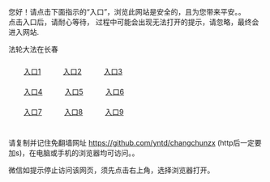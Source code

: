 您好！请点击下面指示的“入口”，浏览此网站是安全的，且为您带来平安。。 <br/>
点击入口后，请耐心等待， 过程中可能会出现无法打开的提示，请忽略，最终会进入网站. </br>

法轮大法在长春<br/>
<div style="padding:10px"><a style="margin:20px" target="_blank" href="https://dkk8r6p9fu9yp.cloudfront.net/2Qpsp?xamjxou" id="ccLink1" rel="nofollow">入口1</a> <a target="_blank" style="margin:20px" href="https://ddb56zzc85nvz.cloudfront.net/2Qpsp?vvvnii" id="ccLink2" rel="nofollow">入口2</a> <a style="margin:20px" target="_blank" href="https://d2jc3t85smvj45.cloudfront.net/2Qpsp?dnzapmax" id="ccLink3" rel="nofollow">入口3</a></div>

<div style="padding:10px" ><a style="margin:20px" target="_blank" href="https://dkk8r6p9fu9yp.cloudfront.net/2Qpsp?xamjxou" id="ccLink4" rel="nofollow">入口4</a> <a style="margin:20px" href="https://ddb56zzc85nvz.cloudfront.net/2Qpsp?vvvnii" target="_blank" id="ccLink5" rel="nofollow">入口5</a> <a style="margin:20px" href="https://d2jc3t85smvj45.cloudfront.net/2Qpsp?dnzapmax" target="_blank" id="ccLink6" rel="nofollow">入口6</a></div>

<div style="padding:10px"><a style="margin:20px" target="_blank" href="https://dkk8r6p9fu9yp.cloudfront.net/2Qpsp?xamjxou" id="ccLink7" rel="nofollow">入口7</a> <a style="margin:20px" href="https://ddb56zzc85nvz.cloudfront.net/2Qpsp?vvvnii" target="_blank" id="ccLink8" rel="nofollow">入口8</a> <a style="margin:20px" target="_blank" href="https://d2jc3t85smvj45.cloudfront.net/2Qpsp?dnzapmax" id="ccLink9" rel="nofollow">入口9</a></div>

<br/>



请复制并记住免翻墙网址 https://github.com/yntd/changchunzx (http后一定要加s)，在电脑或手机的浏览器均可访问。。<br/>

微信如提示停止访问该网页，须先点击右上角，选择浏览器打开。
